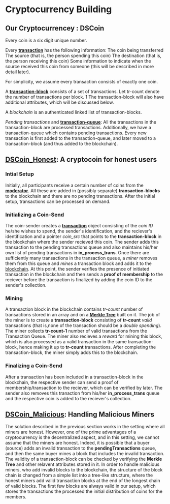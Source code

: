 # Cryptocurrency Building

## Our Cryptocurrencey : DSCoin
Every coin is a six digit unique number.

Every **[transaction](DSCoinPackage/Transaction.java)** has the following information:
 The coin being transferred
 The source (that is, the person spending this coin)
 The destination (that is, the person receiving this coin)
 Some information to indicate when the source received this coin from someone (this will be described in more detail later).

For simplicity, we assume every transaction consists of exactly one coin.

A **[transaction-block](DSCoinPackage/TransactionBlock.java)** consists of a set of transactions. Let tr-count denote the number of transactions per block. 1 The transaction-block will also have additional attributes, which will be discussed below.

A *blockchain* is an authenticated linked list of transaction-blocks.

*Pending transactions* and **[transaction-queue](DSCoinPackage/TransactionQueue.java)**: All the transactions in the transaction-block are processed transactions. Additionally, we have a transaction-queue which contains pending transactions. Every new transaction is first added to the transaction-queue, and later moved to a transaction-block (and thus added to the blockchain).

## [DSCoin_Honest](DSCoinPackage/DSCoin_Honest.java): A cryptocoin for honest users

### Intial Setup
Initially, all participants receive a certain number of coins from the **[moderator](DSCoinPackage/Moderator.java)**. All these are added in (possibly separate) **transaction-blocks** to the blockchain and there are no pending transactions. After the initial setup, transactions can be processed on demand. 

### Initializing a Coin-Send
The coin-sender creates a **[transaction](DSCoinPackage/Transaction.java)** object consisting of the *coin ID* he/she wishes to spend, the sender's identification, and the reciever's identification and a pointer *coin_src* that points to the **transaction-block** in the blockchain where the sender recieved this coin. The sender adds this transaction to the pending transactions queue and also maintains his/her own list of pending transactions in **in_process_trans**. Once there are sufficiently many transactions in the transaction queue, a *miner* removes them from this queue and *mines* a transaction block and adds it to the [blockchain](DSCoinPackage/BlockChain_Honest.java). At this point, the sender verifies the presence of initiated transaction in the blockchain and then sends a **proof of membership** to the reciever before the transaction is finalized by adding the coin ID to the sender's collection.

### Mining
A transaction block in the blockchain contains *tr-count* number of transactions stored in an array and on a **[Merkle Tree](HelperClasses/MerkleTree.java)** built on it. The job of the miner is to create a **transaction-block** consisting of **tr-count** *valid* transactions (that is,none of the transaction should be a *double spending*).
The miner collects **tr-count-1** number of valid transactions from the Transaction Queue. The miner also recieves a *reward* for mining this block, which is also processed as a valid transaction in the same transaction-block, hence making it up to **tr-count** transactions. After completing the transaction-block, the miner simply adds this to the blockchain.

### Finalizing a Coin-Send
After a transaction has been included in a transaction-block in the blockchain, the respective sender can send a proof of membership/transaction to the reciever, which can be verified by later. The sender also removes this tranaction from his/her **in_process_trans** queue and the respective coin is added to the reciever's collection.

## [DSCoin_Malicious](DSCoinPackage/DSCoin_Malicious.java): Handling Malicious Miners
The solution described in the previous section works in the setting where all miners are honest. However, one of the prime advantages of a cryptocurrency is the decentralized aspect, and in this setting, we cannot assume that the miners are honest.  Indeed, it is possible that a buyer (source) adds an invalid transaction to the **pendingTransactions** queue, and then the same buyer mines a block that includes the invalid transaction.
The validity of a transaction-block can be checked by verifying the **Merkle Tree** and other relavent attributes stored in it. In order to handle malicious miners, who add invalid blocks to the blockchain, the structure of the block chain is changed from a simple list into a tree-like structure, where the honest miners add valid transaction blocks at the end of the longest chain of valid blocks. The first few blocks are always valid in our setup, which stores the transactions the processed the initial distribution of coins for the members.